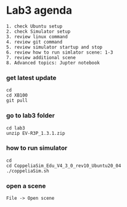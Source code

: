 # Lab3 agenda
```
1. check Ubuntu setup 
2. check Simulator setup 
3. review linux command
4. review git command 
5. review simulator startup and stop 
6. review how to run simlator scene: 1-3 
7. review additional scene 
8. Advanced topics: Jupter notebook 
```

### get latest update
```
cd 
cd XB100
git pull
```

### go to lab3 folder
```
cd lab3
unzip EV-R3P_1.3.1.zip
```

### how to run simulator 
```
cd 
cd CoppeliaSim_Edu_V4_3_0_rev10_Ubuntu20_04
./coppeliaSim.sh
```
### open a scene
```
File -> Open scene 
```
